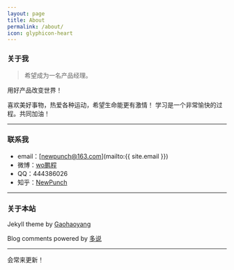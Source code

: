 ```yaml
---
layout: page
title: About
permalink: /about/
icon: glyphicon-heart
---
```


### 关于我

> 希望成为一名产品经理。   

用好产品改变世界！

喜欢美好事物，热爱各种运动，希望生命能更有激情！
学习是一个非常愉快的过程。共同加油！   

---

### 联系我

* email：[newpunch@163.com](mailto:{{ site.email }})
* 微博：[wo鹏程](http://weibo.com/2175012783/profile?rightmod=1&wvr=6&mod=personnumber)
* QQ：444386026
* 知乎：[NewPunch](http://www.zhihu.com/people/punch-new)

---

### 关于本站   
Jekyll theme by [Gaohaoyang](https://github.com/Gaohaoyang/gaohaoyang.github.io)

Blog comments powered by [多说](http://duoshuo.com/)

---



会常来更新！